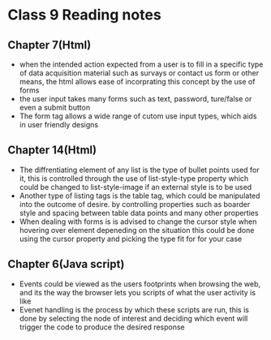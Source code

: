 # Class 9 Reading notes

## Chapter 7(Html)
+ when the intended action expected from a user is to fill in a specific type of data acquisition material such as survays or contact us form or other means, the html allows ease of incorprating this concept by the use of forms
+ the user input takes many forms such as text, password, ture/false or even a submit button
+ The form tag allows a wide range of cutom use input types, which aids in user friendly designs 

## Chapter 14(Html)
+ The diffrentiating element of any list is the type of bullet points used for it, this is controlled through the use of list-style-type property which could be changed to list-style-image if an external style is to be used
+ Another type of listing tags is the table tag, which could be manipulated into the outcome of desire. by controlling properties such as boarder style and spacing between table data points and many other properties
+ When dealing with forms is is advised to change the cursor style when hovering over element depeneding on the situation this could be done using the cursor property and picking the type fit for for your case

## Chapter 6(Java script)
+ Events could be viewed as the users footprints when browsing the web, and its the way the browser lets you scripts of what the user activity is like 
+ Evenet handling is the process by which these scripts are run, this is done by selecting the node of interest and deciding which event will trigger the code to produce the desired response 
